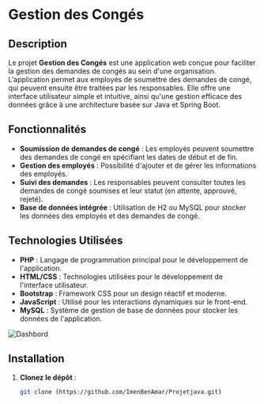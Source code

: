 
# Gestion des Congés

## Description

Le projet **Gestion des Congés** est une application web conçue pour faciliter la gestion des demandes de congés au sein d'une organisation. L'application permet aux employés de soumettre des demandes de congé, qui peuvent ensuite être traitées par les responsables. Elle offre une interface utilisateur simple et intuitive, ainsi qu'une gestion efficace des données grâce à une architecture basée sur Java et Spring Boot.

## Fonctionnalités

- **Soumission de demandes de congé** : Les employés peuvent soumettre des demandes de congé en spécifiant les dates de début et de fin.
- **Gestion des employés** : Possibilité d'ajouter et de gérer les informations des employés.
- **Suivi des demandes** : Les responsables peuvent consulter toutes les demandes de congé soumises et leur statut (en attente, approuvé, rejeté).
- **Base de données intégrée** : Utilisation de H2 ou MySQL pour stocker les données des employés et des demandes de congé.

## Technologies Utilisées

- **PHP** : Langage de programmation principal pour le développement de l'application.
- **HTML/CSS** : Technologies utilisées pour le développement de l'interface utilisateur.
- **Bootstrap** : Framework CSS pour un design réactif et moderne.
- **JavaScript** : Utilisé pour les interactions dynamiques sur le front-end.
- **MySQL** : Système de gestion de base de données pour stocker les données de l'application.

![Dashbord](https://drive.google.com/uc?export=view&id=d/1zWSNx6LhXNgOPS18gupJoAQnwQ-WFq2u)


## Installation

1. **Clonez le dépôt** :
   ```bash
   git clone (https://github.com/ImenBenAmar/Projetjava.git)
